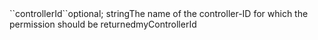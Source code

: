 <tr><td>``controllerId``</td><td>optional; string</td><td>The name of the controller-ID for which the permission should be returned</td><td>myControllerId</td><td></td></tr>
